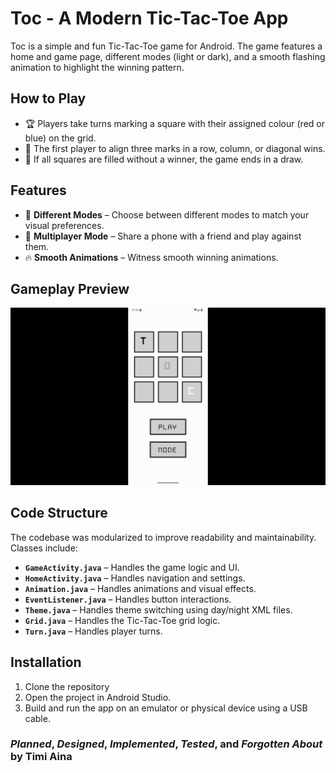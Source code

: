 # **Toc - A Modern Tic-Tac-Toe App**

Toc is a simple and fun Tic-Tac-Toe game for Android. The game features a home and game page, different modes (light or dark), and a smooth flashing animation to highlight the winning pattern.

## **How to Play**
- 🏆 Players take turns marking a square with their assigned colour (red or blue) on the grid.  
- 🎯 The first player to align three marks in a row, column, or diagonal wins.  
- 🔄 If all squares are filled without a winner, the game ends in a draw.
  
## **Features**
- 🎨 **Different Modes** – Choose between different modes to match your visual preferences.
- 🤖 **Multiplayer Mode** – Share a phone with a friend and play against them.  
- 🔥 **Smooth Animations** – Witness smooth winning animations.  

## **Gameplay Preview**
![Gameplay Preview](Toc-Preview.gif)

## **Code Structure**
The codebase was modularized to improve readability and maintainability. Classes include:  

- **`GameActivity.java`** – Handles the game logic and UI.  
- **`HomeActivity.java`** – Handles navigation and settings.  
- **`Animation.java`** – Handles animations and visual effects.  
- **`EventListener.java`** – Handles button interactions.  
- **`Theme.java`** – Handles theme switching using day/night XML files.
- **`Grid.java`** – Handles the Tic-Tac-Toe grid logic.  
- **`Turn.java`** – Handles player turns.  

## **Installation**
1. Clone the repository
2. Open the project in Android Studio.
3. Build and run the app on an emulator or physical device using a USB cable.

### *Planned*, *Designed*, *Implemented*, *Tested*, and *Forgotten About* by Timi Aina
